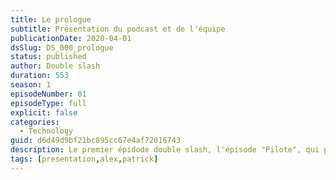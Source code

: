 ```yaml
---
title: Le prologue
subtitle: Présentation du podcast et de l'équipe
publicationDate: 2020-04-01
dsSlug: DS_000_prologue
status: published
author: Double slash
duration: 553
season: 1
episodeNumber: 01
episodeType: full
explicit: false
categories:
  - Technology
guid: d6d49d9bf21bc895cc67e4af72016743
description: Le premier épidode double slash, l'épisode "Pilote", qui présente l'équipe et le podcast. Pourquoi un podcast, quels sujets allons-nous développer et les thèmes principaux du podcast.
tags: [presentation,alex,patrick]
---
```





